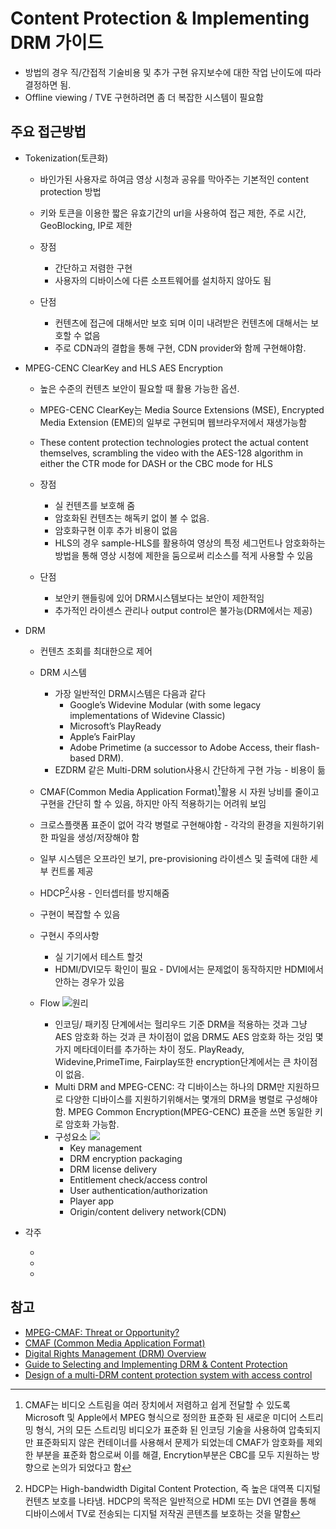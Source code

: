 # Content Protection & Implementing DRM 가이드

* 방법의 경우 직/간접적 기술비용 및 추가 구현 유지보수에 대한 작업 난이도에 따라 결정하면 됨.
* Offline viewing / TVE 구현하려면 좀 더 복잡한 시스템이 필요함

## 주요 접근방법

* Tokenization(토큰화)

    * 바인가된 사용자로 하여금 영상 시청과 공유를 막아주는 기본적인 content protection 방법
    * 키와 토큰을 이용한 짧은 유효기간의 url을 사용하여 접근 제한, 주로 시간, GeoBlocking, IP로 제한

    * 장점
        * 간단하고 저렴한 구현
        * 사용자의 디바이스에 다른 소프트웨어를 설치하지 않아도 됨

    * 단점
        * 컨텐츠에 접근에 대해서만 보호 되며 이미 내려받은 컨텐츠에 대해서는 보호할 수 없음
        * 주로 CDN과의 결합을 통해 구현, CDN provider와 함께 구현해야함.

* MPEG-CENC ClearKey and HLS AES Encryption
    
    * 높은 수준의 컨텐츠 보안이 필요할 때 활용 가능한 옵션.
    * MPEG-CENC ClearKey는 Media Source Extensions (MSE),  Encrypted Media Extension (EME)의 일부로 구현되며 웹브라우저에서 재생가능함
    * These content protection technologies protect the actual content themselves, scrambling the video with the AES-128 algorithm in either the CTR mode for DASH or the CBC mode for HLS 

    * 장점
        * 실 컨텐츠를 보호해 줌
        * 암호화된 컨텐츠는 해독키 없이 볼 수 없음.
        * 암호화구현 이후 추가 비용이 없음 
        * HLS의 경우 sample-HLS를 활용하여 영상의 특정 세그먼트나 암호화하는 방법을 통해 영상 시청에 제한을 둠으로써 리소스를 적게 사용할 수 있음

    * 단점
        * 보안키 핸들링에 있어 DRM시스템보다는 보안이 제한적임
        * 추가적인 라이센스 관리나 output control은 불가능(DRM에서는 제공)

* DRM
    * 컨텐츠 조회를 최대한으로 제어
    * DRM 시스템
        * 가장 일반적인 DRM시스템은 다음과 같다
            * Google’s Widevine Modular (with some legacy implementations of Widevine Classic)
            * Microsoft’s PlayReady
            * Apple’s FairPlay
            * Adobe Primetime (a successor to Adobe Access, their flash-based DRM). 
        *  EZDRM 같은 Multi-DRM solution사용시 간단하게 구현 가능 - 비용이 듦

    * CMAF(Common Media Application Format)[^2]활용 시 자원 낭비를 줄이고 구현을 간단히 할 수 있음, 하지만 아직 적용하기는 어려워 보임
    *  크로스플랫폼 표준이 없어 각각 병렬로 구현해야함 - 각각의 환경을 지원하기위한 파일을 생성/저장해야 함
    *  일부 시스템은 오프라인 보기, pre-provisioning 라이센스 및 출력에 대한 세부 컨트롤 제공
    *  HDCP[^1]사용 - 인터셉터를 방지해줌
    *  구현이 복잡할 수 있음

  *  구현시 주의사항
        *  실 기기에서 테스트 할것
        *  HDMI/DVI모두 확인이 필요 - DVI에서는 문제없이 동작하지만 HDMI에서 안하는 경우가 있음

    * Flow
    ![원리](https://ox4zindgwb3p1qdp2lznn7zb-wpengine.netdna-ssl.com/wp-content/uploads/2017/05/drm-overview.png)

        - 인코딩/ 패키징 단계에서는 헐리우드 기준 DRM을 적용하는 것과 그냥 AES 암호화 하는 것과 큰 차이점이 없음 DRM도 AES 암호화 하는 것임 몇가지 메타데이터를 추가하는 차이 정도. PlayReady, Widevine,PrimeTime, Fairplay또한 encryption단계에서는 큰 차이점이 없음.
        - Multi DRM and MPEG-CENC: 각 디바이스는 하나의 DRM만 지원하므로 다양한 디바이스를 지원하기위해서는 몇개의 DRM을 병렬로 구성해야함. MPEG Common Encryption(MPEG-CENC) 표준을 쓰면 동일한 키로 암호화 가능함.
        - 구성요소
             ![](https://docs.microsoft.com/en-us/azure/media-services/latest/media/design-multi-drm-system-with-access-control/media-services-generic-drm-subsystem-with-cenc.png)
            - Key management
            - DRM encryption packaging
            - DRM license delivery
            - Entitlement check/access control
            - User authentication/authorization
            - Player app
            - Origin/content delivery network(CDN)


* 각주
  - [^1]: HDCP는 High-bandwidth Digital Content Protection, 즉 높은 대역폭 디지털 컨텐츠 보호를 나타냄. HDCP의 목적은 일반적으로 HDMI 또는 DVI 연결을 통해 디바이스에서 TV로 전송되는 디지털 저작권 콘텐츠를 보호하는 것을 말함
  - [^2]: CMAF는 비디오 스트림을 여러 장치에서 저렴하고 쉽게 전달할 수 있도록 Microsoft 및 Apple에서 MPEG 형식으로 정의한 표준화 된 새로운 미디어 스트리밍 형식, 거의 모든 스트리밍 비디오가 표준화 된 인코딩 기술을 사용하여 압축되지만 표준화되지 않은 컨테이너를 사용해서 문제가 되었는데 CMAF가 암호화를 제외한 부분을 표준화 함으로써 이를 해결, Encrytion부분은 CBC를 모두 지원하는 방향으로 논의가 되었다고 함
  - [^3]: 보안레벨 1을 충족하기 위해서는 장치의 프로세서의 TEE (Trusted Execution Environment) 내에서 모든 콘텐츠 처리, 암호화 및 제어를 수행하여 미디어 파일의 외부 변조 및 복사를 방지해야 함(HW단 보안). 보안레벨 2는 TEE 내에서 암호화를 처리하지만 비디오 처리는 수행하지 않음. L3은 장치에 TEE가 없거나 처리가 외부에서 수행 될 때 적용


## 참고
* [MPEG-CMAF: Threat or Opportunity?](https://bitmovin.com/what-is-cmaf-threat-opportunity/)
* [CMAF (Common Media Application Format)](https://steemit.com/kr/@giljae/cmaf-common-media-application-format)
* [Digital Rights Management (DRM) Overview](https://bitmovin.com/docs/encoding/articles/digital-rights-management-drm-overview#how-does-it-work-)
* [Guide to Selecting and Implementing DRM & Content Protection](https://bitmovin.com/guide-selecting-implementing-premium-content-protection/)
* [Design of a multi-DRM content protection system with access control](https://docs.microsoft.com/ko-kr/azure/media-services/latest/design-multi-drm-system-with-access-control)